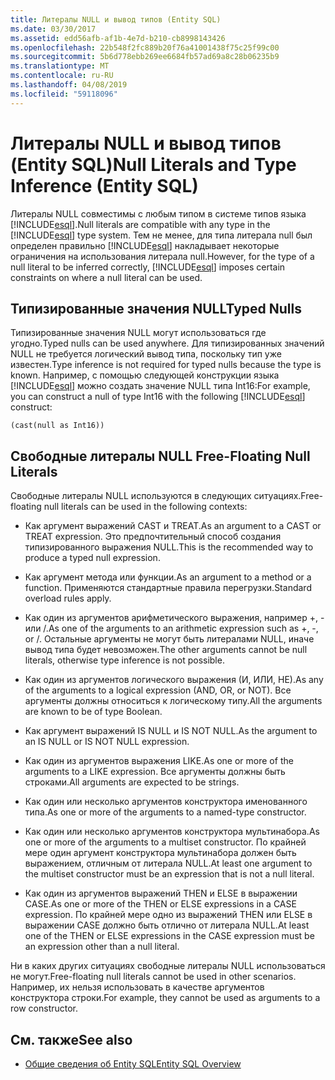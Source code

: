 ```yaml
---
title: Литералы NULL и вывод типов (Entity SQL)
ms.date: 03/30/2017
ms.assetid: edd56afb-af1b-4e7d-b210-cb8998143426
ms.openlocfilehash: 22b548f2fc889b20f76a41001438f75c25f99c00
ms.sourcegitcommit: 5b6d778ebb269ee6684fb57ad69a8c28b06235b9
ms.translationtype: MT
ms.contentlocale: ru-RU
ms.lasthandoff: 04/08/2019
ms.locfileid: "59118096"
---
```

# <a name="null-literals-and-type-inference-entity-sql"></a><span data-ttu-id="12735-102">Литералы NULL и вывод типов (Entity SQL)</span><span class="sxs-lookup"><span data-stu-id="12735-102">Null Literals and Type Inference (Entity SQL)</span></span>
<span data-ttu-id="12735-103">Литералы NULL совместимы с любым типом в системе типов языка [!INCLUDE[esql](../../../../../../includes/esql-md.md)].</span><span class="sxs-lookup"><span data-stu-id="12735-103">Null literals are compatible with any type in the [!INCLUDE[esql](../../../../../../includes/esql-md.md)] type system.</span></span> <span data-ttu-id="12735-104">Тем не менее, для типа литерала null был определен правильно [!INCLUDE[esql](../../../../../../includes/esql-md.md)] накладывает некоторые ограничения на использования литерала null.</span><span class="sxs-lookup"><span data-stu-id="12735-104">However, for the type of a null literal to be inferred correctly, [!INCLUDE[esql](../../../../../../includes/esql-md.md)] imposes certain constraints on where a null literal can be used.</span></span>  
  
## <a name="typed-nulls"></a><span data-ttu-id="12735-105">Типизированные значения NULL</span><span class="sxs-lookup"><span data-stu-id="12735-105">Typed Nulls</span></span>  
 <span data-ttu-id="12735-106">Типизированные значения NULL могут использоваться где угодно.</span><span class="sxs-lookup"><span data-stu-id="12735-106">Typed nulls can be used anywhere.</span></span> <span data-ttu-id="12735-107">Для типизированных значений NULL не требуется логический вывод типа, поскольку тип уже известен.</span><span class="sxs-lookup"><span data-stu-id="12735-107">Type inference is not required for typed nulls because the type is known.</span></span> <span data-ttu-id="12735-108">Например, с помощью следующей конструкции языка [!INCLUDE[esql](../../../../../../includes/esql-md.md)] можно создать значение NULL типа Int16:</span><span class="sxs-lookup"><span data-stu-id="12735-108">For example, you can construct a null of type Int16 with the following [!INCLUDE[esql](../../../../../../includes/esql-md.md)] construct:</span></span>  
  
 `(cast(null as Int16))`  
  
## <a name="free-floating-null-literals"></a><span data-ttu-id="12735-109">Свободные литералы NULL </span><span class="sxs-lookup"><span data-stu-id="12735-109">Free-Floating Null Literals</span></span>  
 <span data-ttu-id="12735-110">Свободные литералы NULL используются в следующих ситуациях.</span><span class="sxs-lookup"><span data-stu-id="12735-110">Free-floating null literals can be used in the following contexts:</span></span>  
  
-   <span data-ttu-id="12735-111">Как аргумент выражений CAST и TREAT.</span><span class="sxs-lookup"><span data-stu-id="12735-111">As an argument to a CAST or TREAT expression.</span></span> <span data-ttu-id="12735-112">Это предпочтительный способ создания типизированного выражения NULL.</span><span class="sxs-lookup"><span data-stu-id="12735-112">This is the recommended way to produce a typed null expression.</span></span>  
  
-   <span data-ttu-id="12735-113">Как аргумент метода или функции.</span><span class="sxs-lookup"><span data-stu-id="12735-113">As an argument to a method or a function.</span></span> <span data-ttu-id="12735-114">Применяются стандартные правила перегрузки.</span><span class="sxs-lookup"><span data-stu-id="12735-114">Standard overload rules apply.</span></span>  
  
-   <span data-ttu-id="12735-115">Как один из аргументов арифметического выражения, например +, - или /.</span><span class="sxs-lookup"><span data-stu-id="12735-115">As one of the arguments to an arithmetic expression such as +, -, or /.</span></span> <span data-ttu-id="12735-116">Остальные аргументы не могут быть литералами NULL, иначе вывод типа будет невозможен.</span><span class="sxs-lookup"><span data-stu-id="12735-116">The other arguments cannot be null literals, otherwise type inference is not possible.</span></span>  
  
-   <span data-ttu-id="12735-117">Как один из аргументов логического выражения (И, ИЛИ, НЕ).</span><span class="sxs-lookup"><span data-stu-id="12735-117">As any of the arguments to a logical expression (AND, OR, or NOT).</span></span> <span data-ttu-id="12735-118">Все аргументы должны относиться к логическому типу.</span><span class="sxs-lookup"><span data-stu-id="12735-118">All the arguments are known to be of type Boolean.</span></span>  
  
-   <span data-ttu-id="12735-119">Как аргумент выражений IS NULL и IS NOT NULL.</span><span class="sxs-lookup"><span data-stu-id="12735-119">As the argument to an IS NULL or IS NOT NULL expression.</span></span>  
  
-   <span data-ttu-id="12735-120">Как один из аргументов выражения LIKE.</span><span class="sxs-lookup"><span data-stu-id="12735-120">As one or more of the arguments to a LIKE expression.</span></span> <span data-ttu-id="12735-121">Все аргументы должны быть строками.</span><span class="sxs-lookup"><span data-stu-id="12735-121">All arguments are expected to be strings.</span></span>  
  
-   <span data-ttu-id="12735-122">Как один или несколько аргументов конструктора именованного типа.</span><span class="sxs-lookup"><span data-stu-id="12735-122">As one or more of the arguments to a named-type constructor.</span></span>  
  
-   <span data-ttu-id="12735-123">Как один или несколько аргументов конструктора мультинабора.</span><span class="sxs-lookup"><span data-stu-id="12735-123">As one or more of the arguments to a multiset constructor.</span></span> <span data-ttu-id="12735-124">По крайней мере один аргумент конструктора мультинабора должен быть выражением, отличным от литерала NULL.</span><span class="sxs-lookup"><span data-stu-id="12735-124">At least one argument to the multiset constructor must be an expression that is not a null literal.</span></span>  
  
-   <span data-ttu-id="12735-125">Как один из аргументов выражений THEN и ELSE в выражении CASE.</span><span class="sxs-lookup"><span data-stu-id="12735-125">As one or more of the THEN or ELSE expressions in a CASE expression.</span></span> <span data-ttu-id="12735-126">По крайней мере одно из выражений THEN или ELSE в выражении CASE должно быть отлично от литерала NULL.</span><span class="sxs-lookup"><span data-stu-id="12735-126">At least one of the THEN or ELSE expressions in the CASE expression must be an expression other than a null literal.</span></span>  
  
 <span data-ttu-id="12735-127">Ни в каких других ситуациях свободные литералы NULL использоваться не могут.</span><span class="sxs-lookup"><span data-stu-id="12735-127">Free-floating null literals cannot be used in other scenarios.</span></span> <span data-ttu-id="12735-128">Например, их нельзя использовать в качестве аргументов конструктора строки.</span><span class="sxs-lookup"><span data-stu-id="12735-128">For example,  they cannot be used as arguments to a row constructor.</span></span>  
  
## <a name="see-also"></a><span data-ttu-id="12735-129">См. также</span><span class="sxs-lookup"><span data-stu-id="12735-129">See also</span></span>

- [<span data-ttu-id="12735-130">Общие сведения об Entity SQL</span><span class="sxs-lookup"><span data-stu-id="12735-130">Entity SQL Overview</span></span>](../../../../../../docs/framework/data/adonet/ef/language-reference/entity-sql-overview.md)
